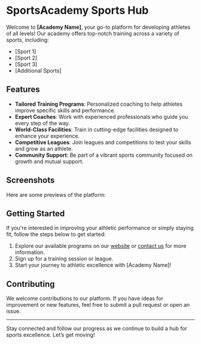 # SportsAcademy Sports Hub

Welcome to **[Academy Name]**, your go-to platform for developing athletes of all levels! Our academy offers top-notch training across a variety of sports, including:

- [Sport 1]
- [Sport 2]
- [Sport 3]
- [Additional Sports]

## Features

- **Tailored Training Programs**: Personalized coaching to help athletes improve specific skills and performance.
- **Expert Coaches**: Work with experienced professionals who guide you every step of the way.
- **World-Class Facilities**: Train in cutting-edge facilities designed to enhance your experience.
- **Competitive Leagues**: Join leagues and competitions to test your skills and grow as an athlete.
- **Community Support**: Be part of a vibrant sports community focused on growth and mutual support.

## Screenshots

Here are some previews of the platform:



## Getting Started

If you're interested in improving your athletic performance or simply staying fit, follow the steps below to get started:

1. Explore our available programs on our [website](#) or [contact us](#) for more information.
2. Sign up for a training session or league.
3. Start your journey to athletic excellence with [Academy Name]!

## Contributing

We welcome contributions to our platform. If you have ideas for improvement or new features, feel free to submit a pull request or open an issue.

---

Stay connected and follow our progress as we continue to build a hub for sports excellence. Let’s get moving!
